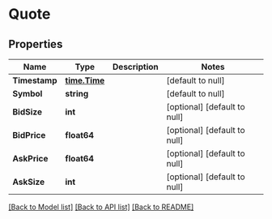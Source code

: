 # Quote

## Properties
Name | Type | Description | Notes
------------ | ------------- | ------------- | -------------
**Timestamp** | [**time.Time**](time.Time.md) |  | [default to null]
**Symbol** | **string** |  | [default to null]
**BidSize** | **int** |  | [optional] [default to null]
**BidPrice** | **float64** |  | [optional] [default to null]
**AskPrice** | **float64** |  | [optional] [default to null]
**AskSize** | **int** |  | [optional] [default to null]

[[Back to Model list]](../README.md#documentation-for-models) [[Back to API list]](../README.md#documentation-for-api-endpoints) [[Back to README]](../README.md)


